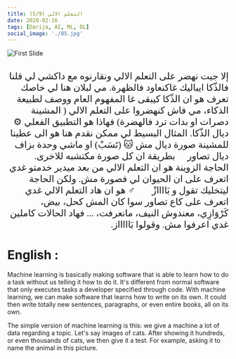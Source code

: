 ```yaml
---
title: (5/9) التعلم الالي
date: 2020-02-16
tags: [Darija, AI, ML, DL]
social_image: './05.jpg'
---
```


![First Slide](./05.jpg)

</br>
<div dir="rtl" style="font-family: times, serif; font-size:16pt;">
إلا جيت نهضر على التعلم الالي ونقارنوه مع داكشي لي قلنا فالذّكا ايباليك غاكنعاود فالظهرة. مي لبلان هنا لي خاصك تعرف هو ان الذّكا كيبقى غا المفهوم العام ووصف لطبيعة الذكاء، مي فاش كنهضروا على التعلم الالي ( المشينة دصرات او بدات ترد فالهضرة) فهاذا هو التطبيق الفعلي ⚙️ ديال الذّكا. المثال البسيط لي ممكن نقدم هنا هو الى عطينا للمشينة صورة ديال مش 🐱 (تَسَبْ) او ماشي وحدة بزاف ديال تصاور 📸 بطريقة ان كل صورة مكتشبه للاخرى. الحاجة الزوينة هو ان التعلم الالي من بعد ميدير خدمتو غدي اتعرف على ان الحيوان لي فصورة مش. ولكن الحاجة ليتخليك تقول و بَاااازْ 🏃🏻‍♂️ هو ان هاد التعلم الالي غدي اتعرف على كاع تصاور سوا كان المش كحل، بيض، كَرْوَازِي، معندوش النيف، مانعرفت، ... فهاد الحالات كاملين غدي اعرفوا مش. وقولوا بَاااااز.

</div>

# English :

Machine learning is basically making software that is able to learn how to do a task without us telling it how to do it.
It's different from normal software that only executes tasks a developer specified through code.
With machine learning, we can make software that learns how to write on its own.
It could then write totally new sentences, paragraphs, or even entire books, all on its own.

The simple version of machine learning is this: we give a machine a lot of data regarding a topic. Let's say images of cats.
After showing it hundreds, or even thousands of cats, we then give it a test. For example, asking it to name the animal in this picture.